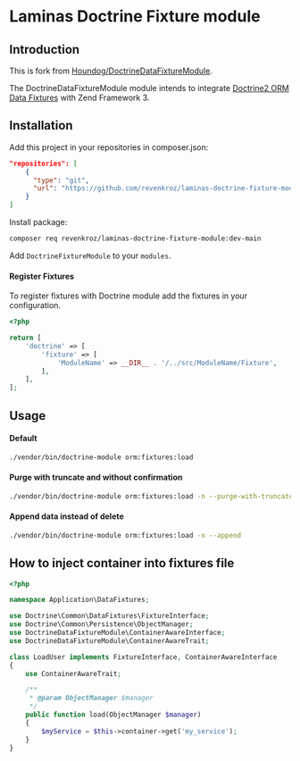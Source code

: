 # Laminas Doctrine Fixture module

## Introduction

This is fork from [Houndog/DoctrineDataFixtureModule](https://github.com/Hounddog/DoctrineDataFixtureModule).

The DoctrineDataFixtureModule module intends to integrate [Doctrine2 ORM Data Fixtures](https://github.com/doctrine/data-fixtures) with Zend Framework 3.

## Installation

Add this project in your repositories in composer.json:

```json
"repositories": [
    {
      "type": "git",
      "url": "https://github.com/revenkroz/laminas-doctrine-fixture-module"
    }
]
```

Install package:
```sh
composer req revenkroz/laminas-doctrine-fixture-module:dev-main
```

Add `DoctrineFixtureModule` to your `modules`.

#### Register Fixtures

To register fixtures with Doctrine module add the fixtures in your configuration.

```php
<?php

return [
    'doctrine' => [
        'fixture' => [
            'ModuleName' => __DIR__ . '/../src/ModuleName/Fixture',
        ],
    ],
];
```

## Usage

#### Default
```sh
./vendor/bin/doctrine-module orm:fixtures:load 
```

#### Purge with truncate and without confirmation
```sh
./vendor/bin/doctrine-module orm:fixtures:load -n --purge-with-truncate 
```

#### Append data instead of delete
```sh
./vendor/bin/doctrine-module orm:fixtures:load -n --append
```

## How to inject container into fixtures file


```php
<?php

namespace Application\DataFixtures;

use Doctrine\Common\DataFixtures\FixtureInterface;
use Doctrine\Common\Persistence\ObjectManager;
use DoctrineDataFixtureModule\ContainerAwareInterface;
use DoctrineDataFixtureModule\ContainerAwareTrait;

class LoadUser implements FixtureInterface, ContainerAwareInterface
{
    use ContainerAwareTrait;

    /**
     * @param ObjectManager $manager
     */
    public function load(ObjectManager $manager)
    {
        $myService = $this->container->get('my_service');        
    }
}

```
